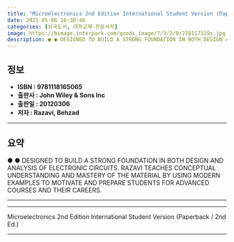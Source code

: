 ```yaml
---
title: "Microelectronics 2nd Edition International Student Version (Paperback / 2nd Ed.)"
date: 2021-05-06 16:30:48
categories: [외국도서, 대학교재-전문서적]
image: https://bimage.interpark.com/goods_image/7/3/2/9/278117329s.jpg
description: ● ● DESIGNED TO BUILD A STRONG FOUNDATION IN BOTH DESIGN AND ANALYSIS OF ELECTRONIC CIRCUITS. RAZAVI TEACHES CONCEPTUAL UNDERSTANDING AND MASTERY OF THE MATER
---
```


## **정보**

- **ISBN : 9781118165065**
- **출판사 : John Wiley & Sons Inc**
- **출판일 : 20120306**
- **저자 : Razavi, Behzad**

------



## **요약**

●  ●  DESIGNED TO BUILD A STRONG FOUNDATION IN BOTH DESIGN AND ANALYSIS OF ELECTRONIC CIRCUITS. RAZAVI TEACHES CONCEPTUAL UNDERSTANDING AND MASTERY OF THE MATERIAL BY USING MODERN EXAMPLES TO MOTIVATE AND PREPARE STUDENTS FOR ADVANCED COURSES AND THEIR CAREERS.

------



------


Microelectronics 2nd Edition International Student Version (Paperback / 2nd Ed.) 

------


